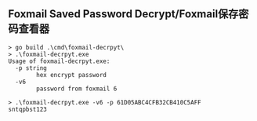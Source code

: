 ## Foxmail Saved Password Decrypt/Foxmail保存密码查看器

```
> go build .\cmd\foxmail-decrpyt\
> .\foxmail-decrpyt.exe
Usage of foxmail-decrpyt.exe:
  -p string
        hex encrypt password
  -v6
        password from foxmail 6

> .\foxmail-decrpyt.exe -v6 -p 61D05ABC4CFB32CB410C5AFF
sntqpbst123
```